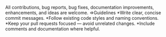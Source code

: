 All contributions, bug reports, bug fixes, documentation improvements, enhancements, and ideas are welcome.
=>Guidelines
*Write clear, concise commit messages.
*Follow existing code styles and naming conventions.
*Keep your pull requests focused — avoid unrelated changes.
*Include comments and documentation where helpful.
